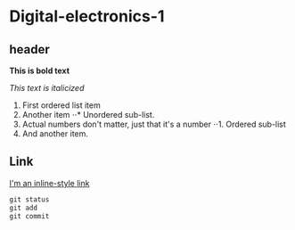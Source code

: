 # Digital-electronics-1

## header

**This is bold text**

*This text is italicized*

1. First ordered list item
2. Another item
⋅⋅* Unordered sub-list. 
1. Actual numbers don't matter, just that it's a number
⋅⋅1. Ordered sub-list
4. And another item.

## Link
[I'm an inline-style link](https://www.google.com)

``` vhdl
git status
git add
git commit
```
